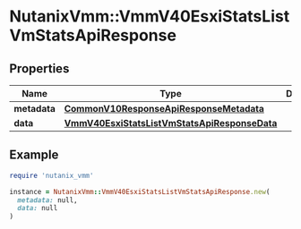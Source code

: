 # NutanixVmm::VmmV40EsxiStatsListVmStatsApiResponse

## Properties

| Name | Type | Description | Notes |
| ---- | ---- | ----------- | ----- |
| **metadata** | [**CommonV10ResponseApiResponseMetadata**](CommonV10ResponseApiResponseMetadata.md) |  | [optional] |
| **data** | [**VmmV40EsxiStatsListVmStatsApiResponseData**](VmmV40EsxiStatsListVmStatsApiResponseData.md) |  | [optional] |

## Example

```ruby
require 'nutanix_vmm'

instance = NutanixVmm::VmmV40EsxiStatsListVmStatsApiResponse.new(
  metadata: null,
  data: null
)
```

